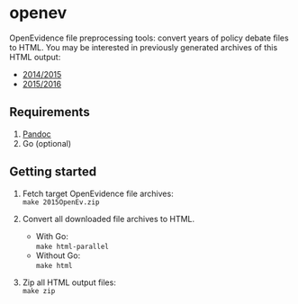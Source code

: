 # openev

OpenEvidence file preprocessing tools: convert years of policy debate files to HTML. You may be interested in previously generated archives of this HTML output:

+ [2014/2015](https://drive.google.com/file/d/1XDI5tTGBkazWg7BsRx82OPfhFwica8m3/view)
+ [2015/2016](https://drive.google.com/file/d/1bfau5bJqNroIaLLldRjgJxkX-oDYOqxf/view)

## Requirements

1. [Pandoc](https://pandoc.org/installing.html)
2. Go (optional)

## Getting started

1. Fetch target OpenEvidence file archives:<br/>```make 2015OpenEv.zip```

2. Convert all downloaded file archives to HTML.
    + With Go:<br/>```make html-parallel```
    + Without Go:<br/>```make html```

3. Zip all HTML output files:<br/>```make zip```

